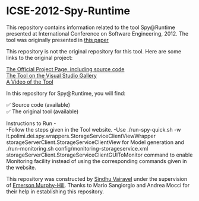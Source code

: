 # ICSE-2012-Spy-Runtime

This repository contains information related to the tool Spy@Runtime presented at International Conference on Software Engineering, 2012. The tool was originally presented in <a href="http://dl.acm.org/citation.cfm?id=2337430">this paper</a>


This repository is not the original repository for this tool. Here are some links to the original project:

<a href="http://www.inf.usi.ch/postdoc/mocci/spy-testing/index.xhtml">The Official Project Page, including source code</a><br>
<a href="http://www.inf.usi.ch/postdoc/mocci/spy-testing/tool.xhtml">The Tool on the Visual Studio Gallery</a><br>
<a href="https://youtu.be/EqQ7k_UG448">A Video of the Tool</a><br>

In this repository for Spy@Runtime, you will find:

:white_check_mark: Source code (available)<br>
:white_check_mark: The original tool (available)<br>

Instructions to Run - <br>
-Follow the steps given in the Tool website.
-Use ./run-spy-quick.sh -w it.polimi.dei.spy.wrappers.StorageServiceClientViewWrapper storageServerClient.StorageServiceClientView for Model generation and 
./run-monitoring.sh config/monitoring-storageservice.xml  storageServerClient.StorageServiceClientGUIToMonitor command to enable Monitoring facility instead of using the corresponding commands given in the website. <br>

This repository was constructed by <a href="https://github.com/SindhuVairavel">Sindhu Vairavel</a> under the supervision of <a href="https://github.com/CaptainEmerson">Emerson Murphy-Hill</a>. Thanks to Mario Sangiorgio and Andrea Mocci for their help in establishing this repository.
